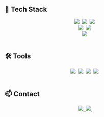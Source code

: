 ## 🚀 Tech Stack

<div align="center">
  <!-- Language -->
  <img src="https://img.shields.io/badge/C++-00599C.svg?style=for-the-badge&logo=cplusplus&logoColor=white" />&nbsp
  <img src="https://img.shields.io/badge/Python-3776AB.svg?style=for-the-badge&logo=python&logoColor=ffdd54" />&nbsp
  <img src="https://img.shields.io/badge/Java-007396.svg?style=for-the-badge&logo=java&logoColor=white" />&nbsp
</div>

<div align="center">
  <!-- Web / Framework -->
  <img src="https://img.shields.io/badge/Django-092E20.svg?style=for-the-badge&logo=django&logoColor=white" />&nbsp
  <img src="https://img.shields.io/badge/React-20232A.svg?style=for-the-badge&logo=react&logoColor=61DAFB" />&nbsp
</div>

<div align="center">
  <!-- Infra -->
  <img src="https://img.shields.io/badge/AWS-232F3E.svg?style=for-the-badge&logo=amazon-aws&logoColor=FF9900" />&nbsp
</div>

<br>

## 🛠 Tools
<div align="center">
  <img src="https://img.shields.io/badge/Git-F05033.svg?style=for-the-badge&logo=git&logoColor=white" />&nbsp
  <img src="https://img.shields.io/badge/GitHub-181717.svg?style=for-the-badge&logo=github&logoColor=white" />&nbsp
  <img src="https://img.shields.io/badge/Figma-F24E1E.svg?style=for-the-badge&logo=figma&logoColor=white" />&nbsp
  <img src="https://img.shields.io/badge/Canva-00C4CC.svg?style=for-the-badge&logo=canva&logoColor=white" />&nbsp
</div>

<br>

## 📫 Contact
<div align="center">
  <a href="mailto:ahnhea4304@gmail.com">
    <img src="https://img.shields.io/badge/ahnhea4304@gmail.com-D14836?style=for-the-badge&logo=gmail&logoColor=white" />&nbsp
  </a>
  <a href="https://www.linkedin.com/in/uichan/">
    <img src="https://img.shields.io/badge/LinkedIn-0A66C2?style=for-the-badge&logo=linkedin&logoColor=white" />&nbsp
  </a>
</div>
